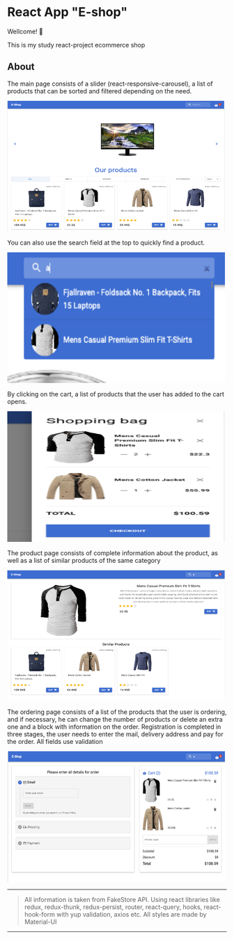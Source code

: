 # React App "E-shop"

Wellcome! 🚀


This is my study react-project ecommerce shop

## About

The main page consists of a slider (react-responsive-carousel), a list of products that can be sorted and filtered depending on the need.

<img src="./src/screens/main.png" alt='main' width="500" height='300'>

You can also use the search field at the top to quickly find a product.

<img src="./src/screens/search.png" alt='main' width="500" height='300'>

By clicking on the cart, a list of products that the user has added to the cart opens.

<img src="./src/screens/cart.png" alt='main' width="500" height='300'>

The product page consists of complete information about the product, as well as a list of similar products of the same category

<img src="./src/screens/product.png" alt='main' width="500" height='300'>

The ordering page consists of a list of the products that the user is ordering, and if necessary, he can change the number of products or delete an extra one and a block with information on the order.
Registration is completed in three stages, the user needs to enter the mail, delivery address and pay for the order.
All fields use validation

<img src="./src/screens/checkout.png" alt='main' width="500" height='300'>

---

> All information is taken from FakeStore API. 
Using react libraries like redux, redux-thunk, redux-persist, router, react-query, hooks, react-hook-form with yup validation, axios etc.
All styles are made by Material-UI
---
